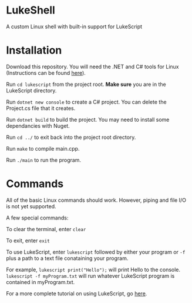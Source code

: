 # LukeShell
A custom Linux shell with built-in support for LukeScript

# Installation

Download this repository. You will need the .NET and C# tools for Linux (Instructions can be found [here](https://docs.microsoft.com/en-us/dotnet/core/install/linux-ubuntu#2104-)).

Run ```cd lukescript``` from the project root. **Make sure** you are in the LukeScript directory.

Run ```dotnet new console``` to create a C# project. You can delete the Project.cs file that it creates.

Run ```dotnet build``` to build the project. You may need to install some dependancies with Nuget.

Run ```cd ../``` to exit back into the project root directory.

Run ```make``` to compile main.cpp.

Run ```./main``` to run the program.

# Commands
All of the basic Linux commands should work. However, piping and file I/O is not yet supported. 

A few special commands:

To clear the terminal, enter ```clear```

To exit, enter ```exit```

To use LukeScript, enter ```lukescript``` followed by either your program or ```-f``` plus a path to a text file conataining your program. 

For example, ```lukescript print("Hello");``` will print Hello to the console. ```lukescript -f myProgram.txt``` will run whatever LukeScript program is contained in myProgram.txt.

For a more complete tutorial on using LukeScript, go [here](https://github.com/lukelab04/LukeScript).
